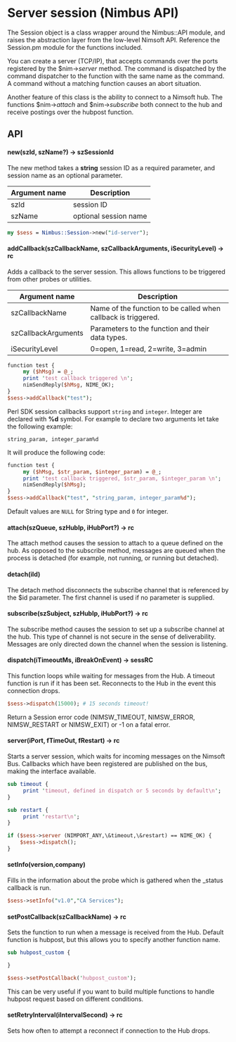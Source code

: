 # Server session (Nimbus API)

The Session object is a class wrapper around the Nimbus::API module, and raises the abstraction layer from the low-level Nimsoft API. Reference the Session.pm module for the functions included.

You can create a server (TCP/IP), that accepts commands over the ports registered by the $nim->*server* method. The command is dispatched by the command dispatcher to the function with the same name as the command. A command without a matching function causes an abort situation.

Another feature of this class is the ability to connect to a Nimsoft hub. The functions $nim->*attach* and $nim->*subscribe* both connect to the hub and receive postings over the hubpost function.

## API

#### new(szId, szName?) -> szSessionId

The new method takes a **string** session ID as a required parameter, and session name as an optional parameter.

| Argument name | Description |
| --- | --- |
| szId | session ID |
| szName | optional session name |

```perl
my $sess = Nimbus::Session->new("id-server");
```

#### addCallback(szCallbackName, szCallbackArguments, iSecurityLevel) -> rc

Adds a callback to the server session. This allows functions to be triggered from other probes or utilities.

| Argument name | Description |
| --- | --- |
| szCallbackName | Name of the function to be called when callback is triggered. |
| szCallbackArguments | 	Parameters to the function and their data types. |
| iSecurityLevel | 	0=open, 1=read, 2=write, 3=admin |

```perl
function test {
     my ($hMsg) = @_; 
     print 'test callback triggered \n';
     nimSendReply($hMsg, NIME_OK);
}
$sess->addCallback("test");
```

Perl SDK session callbacks support `string` and `integer`. Integer are declared with **%d** symbol. For example to declare two arguments let take the following example:
```
string_param, integer_param%d
```

It will produce the following code:

```perl
function test {
     my ($hMsg, $str_param, $integer_param) = @_; 
     print 'test callback triggered, $str_param, $integer_param \n';
     nimSendReply($hMsg);
}
$sess->addCallback("test", "string_param, integer_param%d");
```

Default values are `NULL` for String type and `0` for integer.

#### attach(szQueue, szHubIp, iHubPort?) -> rc

The attach method causes the session to attach to a queue defined on the hub. As opposed to the subscribe method, messages are queued when the process is detached (for example, not running, or running but detached).

#### detach(iId)

The detach method disconnects the subscribe channel that is referenced by the $id parameter. The first channel is used if no parameter is supplied.

#### subscribe(szSubject, szHubIp, iHubPort?) -> rc

The subscribe method causes the session to set up a subscribe channel at the hub. This type of channel is not secure in the sense of deliverability. Messages are only directed down the channel when the session is listening.

#### dispatch(iTimeoutMs, iBreakOnEvent) -> sessRC

This function loops while waiting for messages from the Hub. A timeout function is run if it has been set. Reconnects to the Hub in the event this connection drops.

```perl
$sess->dispatch(15000); # 15 seconds timeout!
``` 

Return a Session error code (NIMSW_TIMEOUT, NIMSW_ERROR, NIMSW_RESTART or NIMSW_EXIT) or -1 on a fatal error.

#### server(iPort, fTimeOut, fRestart) -> rc

Starts a server session, which waits for incoming messages on the Nimsoft Bus. Callbacks which have been registered are published on the bus, making the interface available.

```perl
sub timeout {
     print 'timeout, defined in dispatch or 5 seconds by default\n';
}

sub restart {
     print 'restart\n';
}

if ($sess->server (NIMPORT_ANY,\&timeout,\&restart) == NIME_OK) {
    $sess->dispatch();
}
``` 

#### setInfo(version,company)

Fills in the information about the probe which is gathered when the _status callback is run.

```perl
$sess->setInfo("v1.0","CA Services");
```

#### setPostCallback(szCallbackName) -> rc

Sets the function to run when a message is received from the Hub. Default function is hubpost, but this allows you to specify another function name.

```perl
sub hubpost_custom {

}

$sess->setPostCallback('hubpost_custom');
```

This can be very useful if you want to build multiple functions to handle hubpost request based on different conditions.

#### setRetryInterval(iIntervalSecond) -> rc

Sets how often to attempt a reconnect if connection to the Hub drops.
